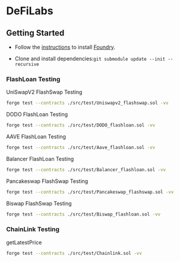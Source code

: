 # DeFiLabs
## Getting Started

* Follow the [instructions](https://book.getfoundry.sh/getting-started/installation.html) to install [Foundry](https://github.com/foundry-rs/foundry).

* Clone and install dependencies:```git submodule update --init --recursive```

### FlashLoan Testing

UniSwapV2 FlashSwap Testing
```sh
forge test --contracts ./src/test/Uniswapv2_flashswap.sol -vv
```

DODO FlashLoan Testing
```sh
forge test --contracts ./src/test/DODO_flashloan.sol -vv
```

AAVE FlashLoan Testing
```sh
forge test --contracts ./src/test/Aave_flashloan.sol -vv

```

Balancer FlashLoan Testing
```sh
forge test --contracts ./src/test/Balancer_flashloan.sol -vv
```

Pancakeswap FlashSwap Testing
```sh
forge test --contracts ./src/test/Pancakeswap_flashswap.sol -vv
```

Biswap FlashSwap Testing
```sh
forge test --contracts ./src/test/Biswap_flashloan.sol -vv
```
### ChainLink Testing
getLatestPrice
```sh
forge test --contracts ./src/test/Chainlink.sol -vv
```

